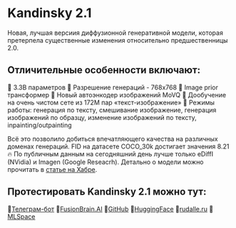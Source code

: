 
# Kandinsky 2.1


Новая, лучшая версиия диффузионной генеративной модели, которая претерпела существенные изменения относительно предшественницы 2.0.


## Отличительные особенности включают:
   📌 3.3B параметров
   📌 Разрешение генераций - 768x768
   📌 Image prior трансформер
   📌 Новый автоэнкодер изображений MoVQ
   📌 Дообучение на очень чистом сете из 172M пар «текст-изображение»
   📌 Режимы работы: генерация по тексту, смешивание изображение, генерация изображений по образцу, изменение изображений по тексту, inpainting/outpainting

Всё это позволило добиться впечатляющего качества на различных доменах генераций. FID на датасете COCO_30k достигает значения 8.21🔥 По публичным данным на сегодняшний день лучше только eDiffI (NVidia) и Imagen (Google Reseacrh).
Детально о модели можно прочитать в [статье на Хабре](https://habr.com/ru/company/sberbank/blog/725282/).


## Протестировать Kandinsky 2.1 можно тут:
   📍[Телеграм-бот](https://t.me/kandinsky21_bot)
   📍[FusionBrain.AI](https://fusionbrain.ai/diffusion)
   📍[GitHub](https://github.com/ai-forever/Kandinsky-2)
   📍[HuggingFace](https://huggingface.co/sberbank-ai/Kandinsky_2.1)
   📍[rudalle.ru](https://rudalle.ru/)
   📍[MLSpace](https://sbercloud.ru/ru/datahub/rugpt3family/kandinsky-2-1)

